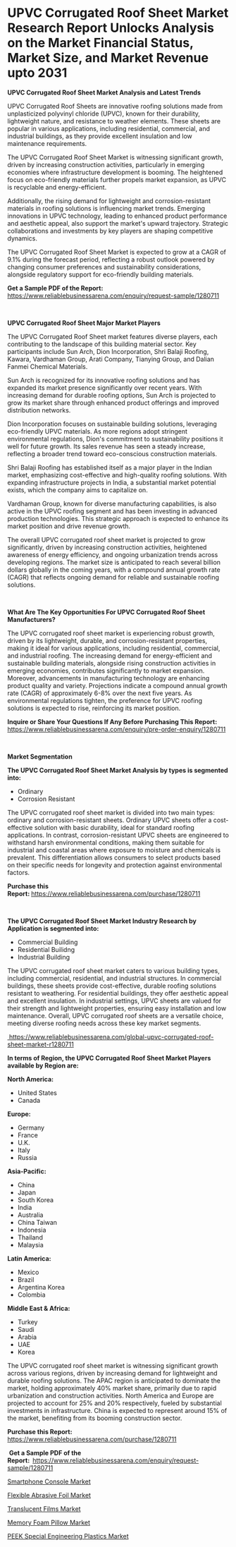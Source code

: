 <p><h1>UPVC Corrugated Roof Sheet Market Research Report Unlocks Analysis on the Market Financial Status, Market Size, and Market Revenue upto 2031</h1></p><p><strong>UPVC Corrugated Roof Sheet Market Analysis and Latest Trends</strong></p>
<p><p>UPVC Corrugated Roof Sheets are innovative roofing solutions made from unplasticized polyvinyl chloride (UPVC), known for their durability, lightweight nature, and resistance to weather elements. These sheets are popular in various applications, including residential, commercial, and industrial buildings, as they provide excellent insulation and low maintenance requirements.</p><p>The UPVC Corrugated Roof Sheet Market is witnessing significant growth, driven by increasing construction activities, particularly in emerging economies where infrastructure development is booming. The heightened focus on eco-friendly materials further propels market expansion, as UPVC is recyclable and energy-efficient.</p><p>Additionally, the rising demand for lightweight and corrosion-resistant materials in roofing solutions is influencing market trends. Emerging innovations in UPVC technology, leading to enhanced product performance and aesthetic appeal, also support the market's upward trajectory. Strategic collaborations and investments by key players are shaping competitive dynamics.</p><p>The UPVC Corrugated Roof Sheet Market is expected to grow at a CAGR of 9.1% during the forecast period, reflecting a robust outlook powered by changing consumer preferences and sustainability considerations, alongside regulatory support for eco-friendly building materials.</p></p>
<p><strong>Get a Sample PDF of the Report:&nbsp;</strong> <a href="https://www.reliablebusinessarena.com/enquiry/request-sample/1280711?utm_campaign=1172&utm_medium=2&utm_source=Github&utm_content=ia&utm_term=30092024&utm_id=upvc-corrugated-roof-sheet">https://www.reliablebusinessarena.com/enquiry/request-sample/1280711</a></p>
<p>&nbsp;</p>
<p><strong>UPVC Corrugated Roof Sheet Major Market Players</strong></p>
<p><p>The UPVC Corrugated Roof Sheet market features diverse players, each contributing to the landscape of this building material sector. Key participants include Sun Arch, Dion Incorporation, Shri Balaji Roofing, Kawara, Vardhaman Group, Arati Company, Tianying Group, and Dalian Fanmei Chemical Materials. </p><p>Sun Arch is recognized for its innovative roofing solutions and has expanded its market presence significantly over recent years. With increasing demand for durable roofing options, Sun Arch is projected to grow its market share through enhanced product offerings and improved distribution networks.</p><p>Dion Incorporation focuses on sustainable building solutions, leveraging eco-friendly UPVC materials. As more regions adopt stringent environmental regulations, Dion's commitment to sustainability positions it well for future growth. Its sales revenue has seen a steady increase, reflecting a broader trend toward eco-conscious construction materials.</p><p>Shri Balaji Roofing has established itself as a major player in the Indian market, emphasizing cost-effective and high-quality roofing solutions. With expanding infrastructure projects in India, a substantial market potential exists, which the company aims to capitalize on. </p><p>Vardhaman Group, known for diverse manufacturing capabilities, is also active in the UPVC roofing segment and has been investing in advanced production technologies. This strategic approach is expected to enhance its market position and drive revenue growth.</p><p>The overall UPVC corrugated roof sheet market is projected to grow significantly, driven by increasing construction activities, heightened awareness of energy efficiency, and ongoing urbanization trends across developing regions. The market size is anticipated to reach several billion dollars globally in the coming years, with a compound annual growth rate (CAGR) that reflects ongoing demand for reliable and sustainable roofing solutions.</p></p>
<p>&nbsp;</p>
<p><strong>What Are The Key Opportunities For UPVC Corrugated Roof Sheet Manufacturers?</strong></p>
<p><p>The UPVC corrugated roof sheet market is experiencing robust growth, driven by its lightweight, durable, and corrosion-resistant properties, making it ideal for various applications, including residential, commercial, and industrial roofing. The increasing demand for energy-efficient and sustainable building materials, alongside rising construction activities in emerging economies, contributes significantly to market expansion. Moreover, advancements in manufacturing technology are enhancing product quality and variety. Projections indicate a compound annual growth rate (CAGR) of approximately 6-8% over the next five years. As environmental regulations tighten, the preference for UPVC roofing solutions is expected to rise, reinforcing its market position.</p></p>
<p><strong>Inquire or Share Your Questions If Any Before Purchasing This Report:</strong> <a href="https://www.reliablebusinessarena.com/enquiry/pre-order-enquiry/1280711?utm_campaign=1172&utm_medium=2&utm_source=Github&utm_content=ia&utm_term=30092024&utm_id=upvc-corrugated-roof-sheet">https://www.reliablebusinessarena.com/enquiry/pre-order-enquiry/1280711</a></p>
<p>&nbsp;</p>
<p><strong>Market Segmentation</strong></p>
<p><strong>The UPVC Corrugated Roof Sheet Market Analysis by types is segmented into:</strong></p>
<p><ul><li>Ordinary</li><li>Corrosion Resistant</li></ul></p>
<p><p>The UPVC corrugated roof sheet market is divided into two main types: ordinary and corrosion-resistant sheets. Ordinary UPVC sheets offer a cost-effective solution with basic durability, ideal for standard roofing applications. In contrast, corrosion-resistant UPVC sheets are engineered to withstand harsh environmental conditions, making them suitable for industrial and coastal areas where exposure to moisture and chemicals is prevalent. This differentiation allows consumers to select products based on their specific needs for longevity and protection against environmental factors.</p></p>
<p><strong>Purchase this Report:&nbsp;</strong><a href="https://www.reliablebusinessarena.com/purchase/1280711?utm_campaign=1172&utm_medium=2&utm_source=Github&utm_content=ia&utm_term=30092024&utm_id=upvc-corrugated-roof-sheet">https://www.reliablebusinessarena.com/purchase/1280711</a></p>
<p>&nbsp;</p>
<p><strong>The UPVC Corrugated Roof Sheet Market Industry Research by Application is segmented into:</strong></p>
<p><ul><li>Commercial Building</li><li>Residential Builidng</li><li>Industrial Building</li></ul></p>
<p><p>The UPVC corrugated roof sheet market caters to various building types, including commercial, residential, and industrial structures. In commercial buildings, these sheets provide cost-effective, durable roofing solutions resistant to weathering. For residential buildings, they offer aesthetic appeal and excellent insulation. In industrial settings, UPVC sheets are valued for their strength and lightweight properties, ensuring easy installation and low maintenance. Overall, UPVC corrugated roof sheets are a versatile choice, meeting diverse roofing needs across these key market segments.</p></p>
<p><a href="https://www.reliablebusinessarena.com/global-upvc-corrugated-roof-sheet-market-r1280711?utm_campaign=1172&utm_medium=2&utm_source=Github&utm_content=ia&utm_term=30092024&utm_id=upvc-corrugated-roof-sheet">&nbsp;https://www.reliablebusinessarena.com/global-upvc-corrugated-roof-sheet-market-r1280711</a></p>
<p><strong>In terms of Region, the UPVC Corrugated Roof Sheet Market Players available by Region are:</strong></p>
<p>
    <p> <strong> North America: </strong>
        <ul>
            <li>United States</li>
            <li>Canada</li>
        </ul>
        </p> 
    <p> <strong> Europe: </strong>
        <ul>
            <li>Germany</li>
            <li>France</li>
            <li>U.K.</li>
            <li>Italy</li>
            <li>Russia</li>
        </ul>
        </p> 
    <p> <strong> Asia-Pacific: </strong>
        <ul>
            <li>China</li>
            <li>Japan</li>
            <li>South Korea</li>
            <li>India</li>
            <li>Australia</li>
            <li>China Taiwan</li>
            <li>Indonesia</li>
            <li>Thailand</li>
            <li>Malaysia</li>
        </ul>
        </p> 
    <p> <strong> Latin America: </strong>
        <ul>
            <li>Mexico</li>
            <li>Brazil</li>
            <li>Argentina Korea</li>
            <li>Colombia</li>
        </ul>
        </p> 
    <p> <strong> Middle East & Africa: </strong>
        <ul>
            <li>Turkey</li>
            <li>Saudi</li>
            <li>Arabia</li>
            <li>UAE</li>
            <li>Korea</li>
        </ul>
    </p>
    </p>
<p><p>The UPVC corrugated roof sheet market is witnessing significant growth across various regions, driven by increasing demand for lightweight and durable roofing solutions. The APAC region is anticipated to dominate the market, holding approximately 40% market share, primarily due to rapid urbanization and construction activities. North America and Europe are projected to account for 25% and 20% respectively, fueled by substantial investments in infrastructure. China is expected to represent around 15% of the market, benefiting from its booming construction sector.</p></p>
<p><strong>Purchase this Report: </strong><a href="https://www.reliablebusinessarena.com/purchase/1280711?utm_campaign=1172&utm_medium=2&utm_source=Github&utm_content=ia&utm_term=30092024&utm_id=upvc-corrugated-roof-sheet">https://www.reliablebusinessarena.com/purchase/1280711</a></p>
<p>&nbsp;<strong>Get a Sample PDF of the Report:&nbsp;&nbsp;</strong><a href="https://www.reliablebusinessarena.com/enquiry/request-sample/1280711?utm_campaign=1172&utm_medium=2&utm_source=Github&utm_content=ia&utm_term=30092024&utm_id=upvc-corrugated-roof-sheet">https://www.reliablebusinessarena.com/enquiry/request-sample/1280711</a></p>
<p><strong></strong></p>
<p><p><a href="https://www.linkedin.com/pulse/smartphone-console-market-size-growth-trends-industry-analysis-udync?utm_campaign=1172&utm_medium=2&utm_source=Github&utm_content=ia&utm_term=30092024&utm_id=upvc-corrugated-roof-sheet">Smartphone Console Market</a></p><p><a href="https://issuu.com/reportprime-2/docs/flexible-abrasive-foil-market-size-_e03584ceb39ca7?utm_campaign=1172&utm_medium=2&utm_source=Github&utm_content=ia&utm_term=30092024&utm_id=upvc-corrugated-roof-sheet">Flexible Abrasive Foil Market</a></p><p><a href="https://issuu.com/reportprime-2/docs/translucent-films-market-size-2030._d6b59ea671d968?utm_campaign=1172&utm_medium=2&utm_source=Github&utm_content=ia&utm_term=30092024&utm_id=upvc-corrugated-roof-sheet">Translucent Films Market</a></p><p><a href="https://www.linkedin.com/pulse/memory-foam-pillow-market-global-regional-analysis-focus-cjlxc?utm_campaign=1172&utm_medium=2&utm_source=Github&utm_content=ia&utm_term=30092024&utm_id=upvc-corrugated-roof-sheet">Memory Foam Pillow Market</a></p><p><a href="https://github.com/julyju69/Market-Research-Report-List-5/blob/main/peek-special-engineering-plastics-market.md?utm_campaign=1172&utm_medium=2&utm_source=Github&utm_content=ia&utm_term=30092024&utm_id=upvc-corrugated-roof-sheet">PEEK Special Engineering Plastics Market</a></p></p>